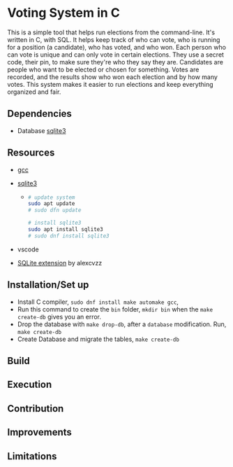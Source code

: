 # Voting System in C

This is a simple tool that helps run elections from the command-line. It's written in C, with SQL. It helps keep track of who can vote, who is running for a position (a candidate), who has voted, and who won. Each person who can vote is unique and can only vote in certain elections. They use a secret code, their pin, to make sure they're who they say they are. Candidates are people who want to be elected or chosen for something. Votes are recorded, and the results show who won each election and by how many votes. This system makes it easier to run elections and keep everything organized and fair.

## Dependencies

- Database [sqlite3](https://www.sqlite.org/docs.html)

## Resources

- [gcc](https://developer.fedoraproject.org/tech/languages/c/c_installation.html)
- [sqlite3](https://www.sqlite.org/docs.html)

  - ```sh
    # update system
    sudo apt update
    # sudo dfn update

    # install sqlite3
    sudo apt install sqlite3
    # sudo dnf install sqlite3

    ```

- vscode
- [SQLite extension](https://marketplace.visualstudio.com/items?itemName=alexcvzz.vscode-sqlite) by alexcvzz

## Installation/Set up

- Install C compiler, `sudo dnf install make automake gcc`,
- Run this command to create the `bin` folder, `mkdir bin` when the `make create-db` gives you an error.
- Drop the database with `make drop-db`, after a `database` modification. Run, `make create-db`
- Create Database and migrate the tables, `make create-db`

## Build

## Execution

## Contribution

## Improvements

## Limitations
